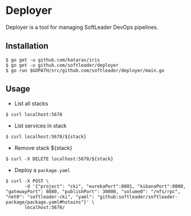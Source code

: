 # Deployer

Deployer is a tool for managing SoftLeader DevOps pipelines.

## Installation

```
$ go get -u github.com/kataras/iris
$ go get -u github.com/softleader/deployer
$ go run $GOPATH/src/github.com/softleader/deployer/main.go
```

## Usage

- List all stacks

```
$ curl localhost:5678
```

- List services in stack

```
$ curl localhost:5678/${stack}
```

- Remove stack ${stack}

```
$ curl -X DELETE localhost:5678/${stack}
```

- Deploy a `package.yaml`

```
$ curl -X POST \
       -d '{"project": "cki", "eurekaPort":8081, "kibanaPort":8000, "gatewayPort": 8080, "publishPort": 30000, "volume0": "/nfs/rpc", "net0": "softleader-cki", "yaml": "github:softleader/softleader-package/package.yaml#hotains"}' \
       localhost:5678/
```
